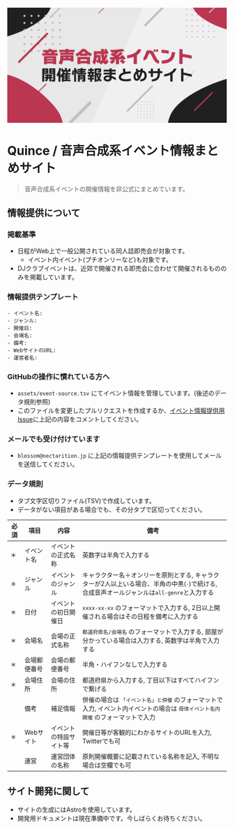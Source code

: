 ![](./public/card.png)

# Quince / 音声合成系イベント情報まとめサイト

> 音声合成系イベントの開催情報を非公式にまとめています。

## 情報提供について

### 掲載基準

- 日程がWeb上で一般公開されている同人誌即売会が対象です。
    - イベント内イベント(プチオンリーなど)も対象です。
- DJクラブイベントは、近郊で開催される即売会に合わせて開催されるもののみを掲載しています。

### 情報提供テンプレート

```
- イベント名: 
- ジャンル: 
- 開催日: 
- 会場名: 
- 備考: 
- WebサイトのURL: 
- 運営者名: 
```

### GitHubの操作に慣れている方へ

- `assets/event-source.tsv` にてイベント情報を管理しています。(後述のデータ規則参照)
- このファイルを変更したプルリクエストを作成するか、[イベント情報提供用Issue](https://github.com/nectarition/Quince/issues/4)に上記の内容をコメントしてください。

### メールでも受け付けています

- `blossom@nectarition.jp` に上記の情報提供テンプレートを使用してメールを送信してください。

### データ規則

- タブ文字区切りファイル(TSV)で作成しています。
- データがない項目がある場合でも、その分タブで区切ってください。

| 必須 | 項目 | 内容 | 備考 |
| - | - | - | - |
| ＊ | イベント名 | イベントの正式名称 | 英数字は半角で入力する |
| ＊ | ジャンル | イベントのジャンル | キャラクター名＋オンリーを原則とする, キャラクターが2人以上いる場合、半角の中黒(`･`)で続ける, 合成音声オールジャンルは`all-genre`と入力する |
| ＊ | 日付 | イベントの初日開催日 | `xxxx-xx-xx` のフォーマットで入力する, 2日以上開催される場合はその日程を備考に入力する |
| ＊ | 会場名 | 会場の正式名称 | `都道府県名/会場名` のフォーマットで入力する, 部屋が分かっている場合は入力する, 英数字は半角で入力する |
| ＊ | 会場郵便番号 | 会場の郵便番号 | 半角・ハイフンなしで入力する | |
| ＊ | 会場住所 | 会場の住所 | 都道府県から入力する, 丁目以下はすべてハイフンで繋げる |
| | 備考 | 補足情報 | 併催の場合は `「イベント名」と併催` のフォーマットで入力, イベント内イベントの場合は `母体イベント名内開催` のフォーマットで入力 |
| ＊ | Webサイト | イベントの特設サイト等 | 開催日等が客観的にわかるサイトのURLを入力, Twitterでも可 |
| | 運営 | 運営団体の名称 | 原則開催概要に記載されている名称を記入, 不明な場合は空欄でも可 |

## サイト開発に関して

- サイトの生成にはAstroを使用しています。
- 開発用ドキュメントは現在準備中です。今しばらくお待ちください。
